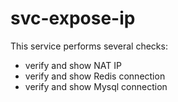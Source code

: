 # svc-expose-ip
This service performs several checks:
- verify and show NAT IP
- verify and show Redis connection
- verify and show Mysql connection
